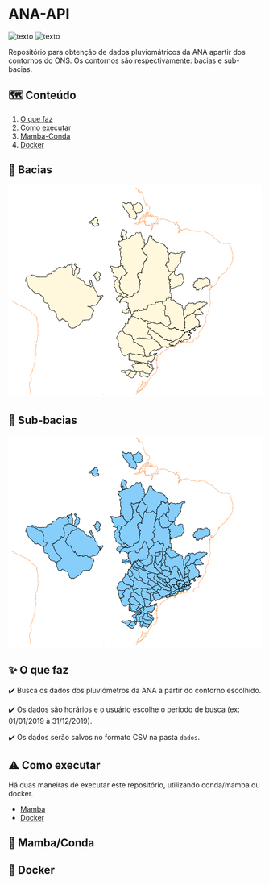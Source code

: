 # ANA-API

![texto](https://img.shields.io/static/v1?label=linguagem&message=python&color=green&style=flat-square "linguagem")
![texto](https://img.shields.io/static/v1?label=ambiente&message=docker&color=blue&style=flat-square "linguagem")


Repositório para obtenção de dados pluviomátricos da ANA apartir dos contornos do ONS. Os contornos são respectivamente: bacias e sub-bacias.


## :world_map: Conteúdo
1. [O que faz](#sparkles-o-que-faz)  
2. [Como executar](#arrow_forward-como-executar) 
3. [Mamba-Conda](#snake-mamba-conda)
4. [Docker](#whale-docker)


## :dash: Bacias

![bacias_e_subbacias_targus](imagens/bacias.png?raw=true "Bacias utilizadas do ONS")

## :dash: Sub-bacias

![bacias_e_subbacias_targus](imagens/sub-bacias.png?raw=true "Subbacias utilizadas do ONS")

## :sparkles: O que faz

:heavy_check_mark: Busca os dados dos pluviômetros da ANA a partir do contorno escolhido.

:heavy_check_mark: Os dados são horários e o usuário escolhe o período de busca (ex: 01/01/2019 à 31/12/2019).

:heavy_check_mark: Os dados serão salvos no formato CSV na pasta ``dados``.

## :warning: Como executar

Há duas maneiras de executar este repositório, utilizando conda/mamba ou docker.

- [Mamba](https://mamba.readthedocs.io/en/latest/installation/mamba-installation.html)
- [Docker](https://docs.docker.com/engine/install/)

## :snake: Mamba/Conda

## :whale: Docker